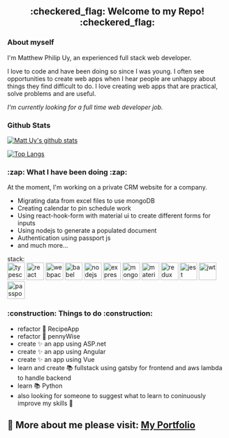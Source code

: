 <h2 align="center">:checkered_flag: Welcome to my Repo! :checkered_flag:</h2>

<h3 > About myself </h3>

I'm Matthew Philip Uy, an experienced full stack web developer.

I love to code and have been doing so since I was young. I often see opportunities to create web apps when I hear people are unhappy about things they find difficult to do. I love creating web apps that are practical, solve problems and are useful.

_I'm currently looking for a full time web developer job._

<h3 > Github Stats </h3>

[![Matt Uy's github stats](https://github-readme-stats.vercel.app/api?username=malyz01&show_icons=true&theme=merko&count_private=true)](https://github.com/malyz01)

[![Top Langs](https://github-readme-stats.vercel.app/api/top-langs/?username=malyz01&langs_count=8&layout=compact&theme=merko)](https://github.com/malyz01)

<h3 > :zap: What I have been doing :zap: </h3>

At the moment, I'm working on a private CRM website for a company. 
- Migrating data from excel files to use mongoDB
- Creating calendar to pin schedule work
- Using react-hook-form with material ui to create different forms for inputs
- Using nodejs to generate a populated document
- Authentication using passport js
- and much more...

stack:
<br />
<img  alt="typescript" width="40px" src="https://res.cloudinary.com/malyz/image/upload/v1604544269/web%20tech%20images/typescript.png" />
<img  alt="react" width="40px" src="https://res.cloudinary.com/malyz/image/upload/v1604544261/web%20tech%20images/react.png" />
<img  alt="webpack" width="40px" src="https://res.cloudinary.com/malyz/image/upload/v1604544261/web%20tech%20images/webpack.png" />
<img  alt="babel" width="40px" src="https://res.cloudinary.com/malyz/image/upload/v1604544262/web%20tech%20images/babel.png" />
<img  alt="nodejs" width="40px" src="https://res.cloudinary.com/malyz/image/upload/v1604544261/web%20tech%20images/node.png" />
<img  alt="express" width="40px" src="https://res.cloudinary.com/malyz/image/upload/v1604544262/web%20tech%20images/express.png" />
<img  alt="mongoDB" width="40px" src="https://res.cloudinary.com/malyz/image/upload/v1604544274/web%20tech%20images/mongodb.png" />
<img  alt="material ui" width="40px" src="https://res.cloudinary.com/malyz/image/upload/v1604544261/web%20tech%20images/material.ui.png" />
<img  alt="redux" width="40px" src="https://res.cloudinary.com/malyz/image/upload/v1604544261/web%20tech%20images/redux.png" />
<img  alt="jest" width="40px" src="https://res.cloudinary.com/malyz/image/upload/v1604544262/web%20tech%20images/jest.png" />
<img  alt="jwt" width="40px" src="https://res.cloudinary.com/malyz/image/upload/v1604544262/web%20tech%20images/jwt.png" />
<img  alt="passport" width="40px" src="https://res.cloudinary.com/malyz/image/upload/v1604544261/web%20tech%20images/passport.png" />

<h3 > :construction: Things to do :construction: </h3>

 - refactor :hammer: RecipeApp  
 - refactor :hammer: pennyWise
 - create :sparkles: an app using ASP.net
 - create :sparkles: an app using Angular
 - create :sparkles: an app using Vue
 - learn and create :books: fullstack using gatsby for frontend and aws lambda to handle backend
 - learn :books: Python
 - also looking for someone to suggest what to learn to coninuously improve my skills :rocket:

## :pencil: More about me please visit: [My Portfolio](https://portfolio.malyz.com/)

